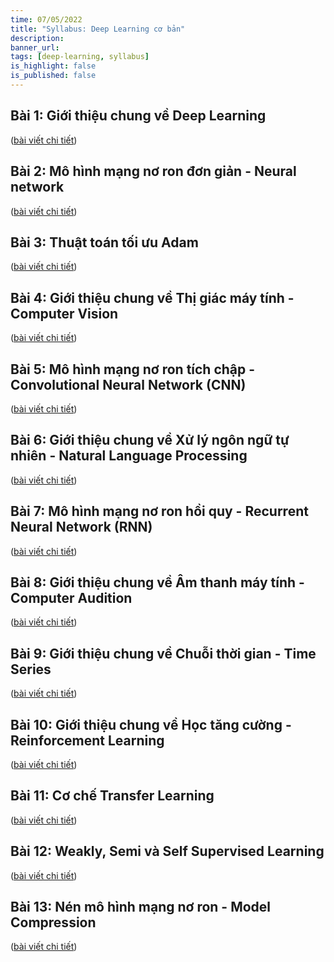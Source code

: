 ```yaml
---
time: 07/05/2022
title: "Syllabus: Deep Learning cơ bản"
description: 
banner_url: 
tags: [deep-learning, syllabus]
is_highlight: false
is_published: false
---
```


## Bài 1: Giới thiệu chung về Deep Learning

([bài viết chi tiết](/blog/deep-learning-introduction/))

## Bài 2: Mô hình mạng nơ ron đơn giản - Neural network

([bài viết chi tiết](/blog/neural-network/))

## Bài 3: Thuật toán tối ưu Adam

([bài viết chi tiết](/blog/adam-optimizer/))

## Bài 4: Giới thiệu chung về Thị giác máy tính - Computer Vision

([bài viết chi tiết](/blog/computer-vision/))

## Bài 5: Mô hình mạng nơ ron tích chập - Convolutional Neural Network (CNN)

([bài viết chi tiết](/blog/convolutional-neural-network/))

## Bài 6: Giới thiệu chung về Xử lý ngôn ngữ tự nhiên - Natural Language Processing

([bài viết chi tiết](/blog/natural-language-processing/))

## Bài 7: Mô hình mạng nơ ron hồi quy - Recurrent Neural Network (RNN)

([bài viết chi tiết](/blog/recurrent-neural-network/))

## Bài 8: Giới thiệu chung về Âm thanh máy tính - Computer Audition

([bài viết chi tiết](/blog/computer-audition/))

## Bài 9: Giới thiệu chung về Chuỗi thời gian - Time Series

([bài viết chi tiết](/blog/time-series/))

## Bài 10: Giới thiệu chung về Học tăng cường - Reinforcement Learning

([bài viết chi tiết](/blog/reinforcement-learning/))

## Bài 11: Cơ chế Transfer Learning

([bài viết chi tiết](/blog/transfer-learning/))

## Bài 12: Weakly, Semi và Self Supervised Learning

([bài viết chi tiết](/blog/weakly-semi-self-supervised-learning/))

## Bài 13: Nén mô hình mạng nơ ron - Model Compression

([bài viết chi tiết](/blog/model-compression/))
